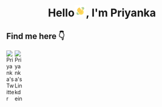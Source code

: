 <h1 align="center">Hello<img src="https://github.com/priyanka0906/priyanka0906/blob/main/gifs/hi.gif" width="30px">, I'm Priyanka </h1>

## Find me here 👇
<a href="https://twitter.com/priyank56393129">
  <img align="left" alt="Priyanka's Twitter" width="22px" src="https://img.icons8.com/cotton/45/000000/twitter.png" />
</a>
<a href="https://www.linkedin.com/in/priyanka-a455a6192/">
  <img align="left" alt="Priyanka's Linkdein" width="22px" src="https://img.icons8.com/cute-clipart/45/000000/linkedin.png" />
</a>
